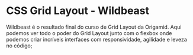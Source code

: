 # CSS Grid Layout - Wildbeast

Wildbeast é o resultado final do curso de Grid Layout da Origamid. Aqui podemos ver todo o poder do Grid Layout junto com o flexbox onde podemos criar incríveis interfaces com responsividade, agilidade e leveza no código;
